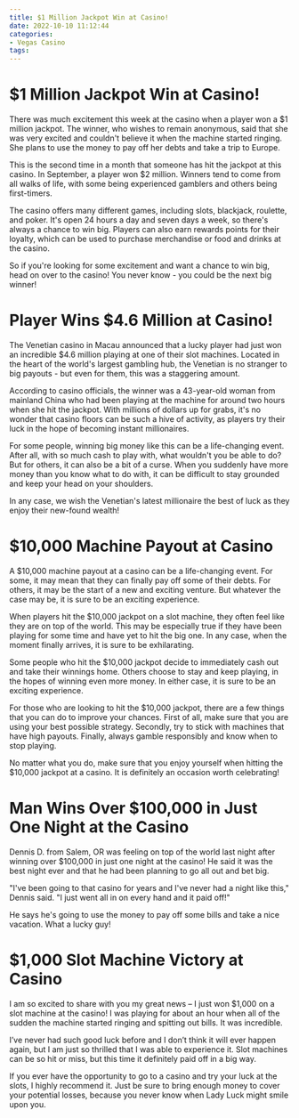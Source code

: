 ```yaml
---
title: $1 Million Jackpot Win at Casino!
date: 2022-10-10 11:12:44
categories:
- Vegas Casino
tags:
---
```



#  $1 Million Jackpot Win at Casino!

There was much excitement this week at the casino when a player won a $1 million jackpot. The winner, who wishes to remain anonymous, said that she was very excited and couldn't believe it when the machine started ringing. She plans to use the money to pay off her debts and take a trip to Europe.

This is the second time in a month that someone has hit the jackpot at this casino. In September, a player won $2 million. Winners tend to come from all walks of life, with some being experienced gamblers and others being first-timers.

The casino offers many different games, including slots, blackjack, roulette, and poker. It's open 24 hours a day and seven days a week, so there's always a chance to win big. Players can also earn rewards points for their loyalty, which can be used to purchase merchandise or food and drinks at the casino.

So if you're looking for some excitement and want a chance to win big, head on over to the casino! You never know - you could be the next big winner!

#  Player Wins $4.6 Million at Casino!

The Venetian casino in Macau announced that a lucky player had just won an incredible $4.6 million playing at one of their slot machines. Located in the heart of the world's largest gambling hub, the Venetian is no stranger to big payouts - but even for them, this was a staggering amount.

According to casino officials, the winner was a 43-year-old woman from mainland China who had been playing at the machine for around two hours when she hit the jackpot. With millions of dollars up for grabs, it's no wonder that casino floors can be such a hive of activity, as players try their luck in the hope of becoming instant millionaires.

For some people, winning big money like this can be a life-changing event. After all, with so much cash to play with, what wouldn't you be able to do? But for others, it can also be a bit of a curse. When you suddenly have more money than you know what to do with, it can be difficult to stay grounded and keep your head on your shoulders.

In any case, we wish the Venetian's latest millionaire the best of luck as they enjoy their new-found wealth!

#  $10,000 Machine Payout at Casino

A $10,000 machine payout at a casino can be a life-changing event. For some, it may mean that they can finally pay off some of their debts. For others, it may be the start of a new and exciting venture. But whatever the case may be, it is sure to be an exciting experience.

When players hit the $10,000 jackpot on a slot machine, they often feel like they are on top of the world. This may be especially true if they have been playing for some time and have yet to hit the big one. In any case, when the moment finally arrives, it is sure to be exhilarating.

Some people who hit the $10,000 jackpot decide to immediately cash out and take their winnings home. Others choose to stay and keep playing, in the hopes of winning even more money. In either case, it is sure to be an exciting experience.

For those who are looking to hit the $10,000 jackpot, there are a few things that you can do to improve your chances. First of all, make sure that you are using your best possible strategy. Secondly, try to stick with machines that have high payouts. Finally, always gamble responsibly and know when to stop playing.

No matter what you do, make sure that you enjoy yourself when hitting the $10,000 jackpot at a casino. It is definitely an occasion worth celebrating!

#  Man Wins Over $100,000 in Just One Night at the Casino 

Dennis D. from Salem, OR was feeling on top of the world last night after winning over $100,000 in just one night at the casino! He said it was the best night ever and that he had been planning to go all out and bet big. 

"I've been going to that casino for years and I've never had a night like this," Dennis said. "I just went all in on every hand and it paid off!" 

He says he's going to use the money to pay off some bills and take a nice vacation. What a lucky guy!

#  $1,000 Slot Machine Victory at Casino

I am so excited to share with you my great news – I just won $1,000 on a slot machine at the casino! I was playing for about an hour when all of the sudden the machine started ringing and spitting out bills. It was incredible.

I’ve never had such good luck before and I don’t think it will ever happen again, but I am just so thrilled that I was able to experience it. Slot machines can be so hit or miss, but this time it definitely paid off in a big way.

If you ever have the opportunity to go to a casino and try your luck at the slots, I highly recommend it. Just be sure to bring enough money to cover your potential losses, because you never know when Lady Luck might smile upon you.